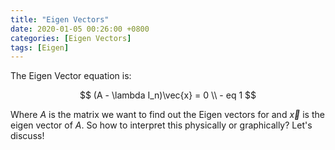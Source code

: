 ```yaml
---
title: "Eigen Vectors"
date: 2020-01-05 00:26:00 +0800
categories: [Eigen Vectors]
tags: [Eigen]
---
```


The Eigen Vector equation is:

$$
(A - \lambda I_n)\vec{x} = 0 \\ - eq 1
$$

Where $A$ is the matrix we want to find out the Eigen vectors for and $\vec{x}$ is the eigen vector of $A$. So how to interpret this physically or graphically? Let's discuss!
